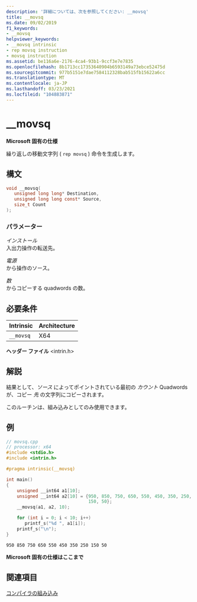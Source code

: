 ```yaml
---
description: '詳細については、次を参照してください: __movsq'
title: __movsq
ms.date: 09/02/2019
f1_keywords:
- __movsq
helpviewer_keywords:
- __movsq intrinsic
- rep movsq instruction
- movsq instruction
ms.assetid: be116a6e-2176-4ca4-93b1-9ccf3e7e7835
ms.openlocfilehash: 8b1713cc17353640904b6593149a73ebce52475d
ms.sourcegitcommit: 977b5151e7dae7584112328bab515fb15622a6cc
ms.translationtype: MT
ms.contentlocale: ja-JP
ms.lasthandoff: 03/23/2021
ms.locfileid: "104883871"
---
```

# <a name="__movsq"></a>__movsq

**Microsoft 固有の仕様**

繰り返しの移動文字列 ( `rep movsq` ) 命令を生成します。

## <a name="syntax"></a>構文

```C
void __movsq(
   unsigned long long* Destination,
   unsigned long long const* Source,
   size_t Count
);
```

### <a name="parameters"></a>パラメーター

*インストール*\
入出力操作の転送先。

*電源*\
から操作のソース。

*数*\
からコピーする quadwords の数。

## <a name="requirements"></a>必要条件

|Intrinsic|Architecture|
|---------------|------------------|
|`__movsq`|X64|

**ヘッダー ファイル** \<intrin.h>

## <a name="remarks"></a>解説

結果として、*ソース* によってポイントされている最初の *カウント* Quadwords が、コピー *先* の文字列にコピーされます。

このルーチンは、組み込みとしてのみ使用できます。

## <a name="example"></a>例

```cpp
// movsq.cpp
// processor: x64
#include <stdio.h>
#include <intrin.h>

#pragma intrinsic(__movsq)

int main()
{
    unsigned __int64 a1[10];
    unsigned __int64 a2[10] = {950, 850, 750, 650, 550, 450, 350, 250,
                               150, 50};
    __movsq(a1, a2, 10);

    for (int i = 0; i < 10; i++)
       printf_s("%d ", a1[i]);
    printf_s("\n");
}
```

```Output
950 850 750 650 550 450 350 250 150 50
```

**Microsoft 固有の仕様はここまで**

## <a name="see-also"></a>関連項目

[コンパイラの組み込み](../intrinsics/compiler-intrinsics.md)
